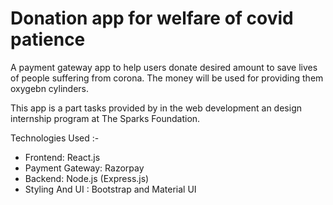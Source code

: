 # Donation app for welfare of covid patience
A payment gateway app to help users donate desired amount to save lives of people suffering from corona. The money will be used for providing them oxygebn cylinders.

This app is a part tasks provided by in the web development an design internship program at The Sparks Foundation.

Technologies Used :-
* Frontend: React.js
* Payment Gateway: Razorpay
* Backend: Node.js (Express.js)
* Styling And UI : Bootstrap and Material UI
